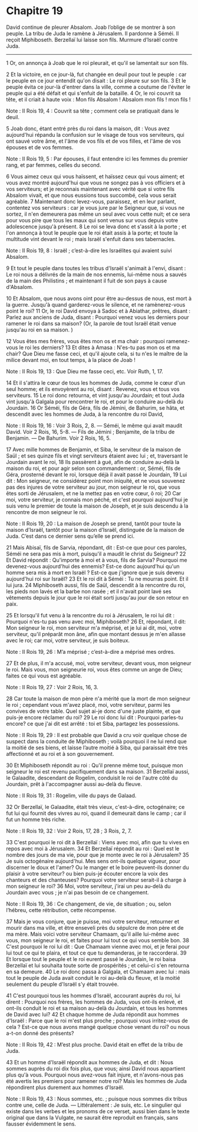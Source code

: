 # Chapitre 19

David continue de pleurer Absalom.
Joab l’oblige de se montrer à son peuple.
La tribu de Juda le ramène à Jérusalem.
Il pardonne à Séméi.
Il reçoit Miphiboseth.
Berzellaï lui laisse son fils.
Murmure d’Israël contre Juda.

***

1 Or, on annonça à Joab que le roi pleurait, et qu'il se lamentait sur son fils.


2 Et la victoire, en ce jour-là, fut changée en deuil pour tout le peuple : car le peuple en ce jour entendit qu'on disait : Le roi pleure sur son fils. 3 Et le peuple évita ce jour-là d'entrer dans la ville, comme a coutume de l'éviter le peuple qui a été défait et qui s'enfuit de la bataille. 4 Or, le roi couvrit sa tête, et il criait à haute voix : Mon fils Absalom ! Absalom mon fils ! mon fils !

<span class="bible-note">Note : </span> II Rois 19, 4 : Couvrit sa tête ; comment cela se pratiquait dans le deuil.

5 Joab donc, étant entré près du roi dans la maison, dit : Vous avez aujourd'hui répandu la confusion sur le visage de tous vos serviteurs, qui ont sauvé votre âme, et l'âme de vos fils et de vos filles, et l'âme de vos épouses et de vos femmes.

<span class="bible-note">Note : </span> II Rois 19, 5 : Par épouses, il faut entendre ici les femmes du premier rang, et par femmes, celles du second.

6 Vous aimez ceux qui vous haïssent, et haïssez ceux qui vous aiment; et vous avez montré aujourd'hui que vous ne songez pas à vos officiers et à vos serviteurs; et je reconnais maintenant avec vérité que si votre fils Absalom vivait, et que nous eussions tous succombé, cela vous serait agréable. 7 Maintenant donc levez-vous, paraissez, et en leur parlant, contentez vos serviteurs : car je vous jure par le Seigneur que, si vous ne sortez, il n'en demeurera pas même un seul avec vous cette nuit; et ce sera pour vous pire que tous les maux qui sont venus sur vous depuis votre adolescence jusqu'à présent. 8 Le roi se leva donc et s'assit à la porte ; et l'on annonça à tout le peuple que le roi était assis à la porte; et toute la multitude vint devant le roi ; mais Israël s'enfuit dans ses tabernacles.

<span class="bible-note">Note : </span> II Rois 19, 8 : Israël ; c’est-à-dire les Israélites qui avaient suivi Absalom.

9 Et tout le peuple dans toutes les tribus d'Israël s'animait à l'envi, disant : Le roi nous a délivrés de la main de nos ennemis, lui-même nous a sauvés de la main des Philistins ; et maintenant il fuit de son pays à cause d'Absalom.


10 Et Absalom, que nous avons oint pour être au-dessus de nous, est mort à la guerre. Jusqu'à quand garderez-vous le silence, et ne ramènerez-vous point le roi? 11 Or, le roi David envoya à Sadoc et à Abiathar, prêtres, disant : Parlez aux anciens de Juda, disant : Pourquoi venez vous les derniers pour ramener le roi dans sa maison? (Or, la parole de tout Israël était venue jusqu'au roi en sa maison. )


12 Vous êtes mes frères, vous êtes mon os et ma chair : pourquoi ramenez-vous le roi les derniers? 13 Et dites à Amasa : N'es-tu pas mon os et ma chair? Que Dieu me fasse ceci, et qu'il ajoute cela, si tu n'es le maître de la milice devant moi, en tout temps, à la place de Joab !

<span class="bible-note">Note : </span> II Rois 19, 13 : Que Dieu me fasse ceci, etc. Voir Ruth, 1, 17.

14 Et il s'attira le cœur de tous les hommes de Juda, comme le cœur d'un seul homme; et ils envoyèrent au roi, disant : Revenez, vous et tous vos serviteurs. 15 Le roi donc retourna, et vint jusqu'au Jourdain; et tout Juda vint jusqu'à Galgala pour rencontrer le roi, et pour le conduire au-delà du Jourdain. 16 Or Séméi, fils de Géra, fils de Jémini, de Bahurim, se hâta, et descendit avec les hommes de Juda, à la rencontre du roi David,

<span class="bible-note">Note : </span> II Rois 19, 16 : Voir 3 Rois, 2, 8. ― Séméi, le même qui avait maudit David. Voir 2 Rois, 16, 5-8. ― Fils de Jémini ; Benjamite, de la tribu de Benjamin. ― De Bahurim. Voir 2 Rois, 16, 5.


17 Avec mille hommes de Benjamin, et Siba, le serviteur de la maison de Saül ; et ses quinze fils et vingt serviteurs étaient avec lui ; et, traversant le Jourdain avant le roi, 18 Ils passèrent à gué, afin de conduire au-delà la maison du roi, et pour agir selon son commandement : or, Séméi, fils de Géra, prosterné devant le roi, lorsque déjà il avait passé le Jourdain, 19 Lui dit : Mon seigneur, ne considérez point mon iniquité, et ne vous souvenez pas des injures de votre serviteur au jour, mon seigneur le roi, que vous êtes sorti de Jérusalem, et ne la mettez pas en votre cœur, ô roi; 20 Car moi, votre serviteur, je connais mon péché, et c'est pourquoi aujourd'hui je suis venu le premier de toute la maison de Joseph, et je suis descendu à la rencontre de mon seigneur le roi.

<span class="bible-note">Note : </span> II Rois 19, 20 : La maison de Joseph se prend, tantôt pour toute la maison d’Israël, tantôt pour la maison d’Israël, distinguée de la maison de Juda. C’est dans ce dernier sens qu’elle se prend ici.

21 Mais Abisaï, fils de Sarvia, répondant, dit : Est-ce que pour ces paroles, Séméi ne sera pas mis à mort, puisqu'il a maudit le christ du Seigneur? 22 Et David répondit : Qu'importe à moi et à vous, fils de Sarvia? Pourquoi me devenez-vous aujourd'hui des ennemis? Est-ce donc aujourd'hui qu'un homme sera mis à mort en Israël ? Est-ce que j'ignore que je suis devenu aujourd'hui roi sur Israël? 23 Et le roi dit à Séméi : Tu ne mourras point. Et il lui jura. 24 Miphiboseth aussi, fils de Saül, descendit à la rencontre du roi, les pieds non lavés et la barbe non rasée ; et il n'avait point lavé ses vêtements depuis le jour que le roi était sorti jusqu'au jour de son retour en paix.


25 Et lorsqu'il fut venu à la rencontre du roi à Jérusalem, le roi lui dit : Pourquoi n'es-tu pas venu avec moi, Miphiboseth? 26 Et, répondant, il dit: Mon seigneur le roi, mon serviteur m'a méprisé, et je lui ai dit, moi, votre serviteur, qu'il préparât mon âne, afin que montant dessus je m'en allasse avec le roi; car moi, votre serviteur, je suis boiteux.

<span class="bible-note">Note : </span> II Rois 19, 26 : M’a méprisé ; c’est-à-dire a méprisé mes ordres.

27 Et de plus, il m'a accusé, moi, votre serviteur, devant vous, mon seigneur le roi. Mais vous, mon seigneurie roi, vous êtes comme un ange de Dieu; faites ce qui vous est agréable.

<span class="bible-note">Note : </span> II Rois 19, 27 : Voir 2 Rois, 16, 3.

28 Car toute la maison de mon père n'a mérité que la mort de mon seigneur le roi ; cependant vous m'avez placé, moi, votre serviteur, parmi les convives de votre table. Quel sujet ai-je donc d'une juste plainte, et que puis-je encore réclamer du roi? 29 Le roi donc lui dit : Pourquoi parles-tu encore? ce que j'ai dit est arrêté : toi et Siba, partagez les possessions.

<span class="bible-note">Note : </span> II Rois 19, 29 : Il est probable que David a cru voir quelque chose de suspect dans la conduite de Miphiboseth ; voilà pourquoi il ne lui rend que la moitié de ses biens, et laisse l’autre moitié à Siba, qui paraissait être très affectionné et au roi et à son gouvernement.

30 Et Miphiboseth répondit au roi : Qu'il prenne même tout, puisque mon seigneur le roi est revenu pacifiquement dans sa maison. 31 Berzellaï aussi, le Galaadite, descendant de Rogelim, conduisit le roi de l'autre côté du Jourdain, prêt à l'accompagner aussi au-delà du fleuve.

<span class="bible-note">Note : </span> II Rois 19, 31 : Rogelim, ville du pays de Galaad.


32 Or Berzellaï, le Galaadite, était très vieux, c'est-à-dire, octogénaire; ce fut lui qui fournit des vivres au roi, quand il demeurait dans le camp ; car il fut un homme très riche.

<span class="bible-note">Note : </span> II Rois 19, 32 : Voir 2 Rois, 17, 28 ; 3 Rois, 2, 7.

33 C'est pourquoi le roi dit à Berzellaï : Viens avec moi, afin que tu vives en repos avec moi à Jérusalem. 34 Et Berzellaï répondit au roi : Quel est le nombre des jours de ma vie, pour que je monte avec le roi à Jérusalem? 35 Je suis octogénaire aujourd'hui. Mes sens ont-ils quelque vigueur, pour discerner le doux et l'amer? Ou le manger et le boire peuvent-ils donner du plaisir à votre serviteur? ou bien puis-je écouter encore la voix des chanteurs et des chanteuses? Pourquoi votre serviteur serait-il à charge à mon seigneur le roi? 36 Moi, votre serviteur, j'irai un peu au-delà du Jourdain avec vous ; je n'ai pas besoin de ce changement.

<span class="bible-note">Note : </span> II Rois 19, 36 : Ce changement, de vie, de situation ; ou, selon l’hébreu, cette rétribution, cette récompense.

37 Mais je vous conjure, que je puisse, moi votre serviteur, retourner et mourir dans ma ville, et être enseveli près du sépulcre de mon père et de ma mère. Mais voici votre serviteur Chamaam, qu'il aille lui-même avec vous, mon seigneur le roi, et faites pour lui tout ce qui vous semble bon. 38 C'est pourquoi le roi lui dit : Que Chamaam vienne avec moi, et je ferai pour lui tout ce qui te plaira, et tout ce que tu demanderas, je te raccorderai. 39 Et lorsque tout le peuple et le roi eurent passé le Jourdain, le roi baisa Berzellaï et lui souhaita toute sorte de prospérités ; et celui-ci s'en retourna en sa demeure. 40 Le roi donc passa à Galgala, et Chamaam avec lui : mais tout le peuple de Juda avait conduit le roi au-delà du fleuve, et la moitié seulement du peuple d'Israël s'y était trouvée.


41 C'est pourquoi tous les hommes d'Israël, accourant auprès du roi, lui dirent : Pourquoi nos frères, les hommes de Juda, vous ont-ils enlevé, et ont-ils conduit le roi et sa maison au-delà du Jourdain, et tous les hommes de David avec lui? 42 Et chaque homme de Juda répondit aux hommes d'Israël : Parce que le roi m'est plus proche ; pourquoi vous irritez-vous de cela ? Est-ce que nous avons mangé quelque chose venant du roi? ou nous a-t-on donné des présents?

<span class="bible-note">Note : </span> II Rois 19, 42 : M’est plus proche. David était en effet de la tribu de Juda.

43 Et un homme d'Israël répondit aux hommes de Juda, et dit : Nous sommes auprès du roi dix fois plus, que vous; ainsi David nous appartient plus qu'à vous. Pourquoi nous avez-vous fait injure, et n'avons-nous pas été avertis les premiers pour ramener notre roi? Mais les hommes de Juda répondirent plus durement aux hommes d'Israël.

<span class="bible-note">Note : </span> II Rois 19, 43 : Nous sommes, etc. ; puisque nous sommes dix tribus contre une, celle de Juda. ― Littéralement : Je suis, etc. Le singulier qui existe dans les verbes et les pronoms de ce verset, aussi bien dans le texte original que dans la Vulgate, ne saurait être reproduit en français, sans fausser évidemment le sens.

